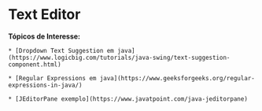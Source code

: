 # Text Editor

**Tópicos de Interesse:**

    * [Dropdown Text Suggestion em java](https://www.logicbig.com/tutorials/java-swing/text-suggestion-component.html)

    * [Regular Expressions em java](https://www.geeksforgeeks.org/regular-expressions-in-java/)

    * [JEditorPane exemplo](https://www.javatpoint.com/java-jeditorpane)